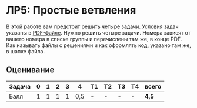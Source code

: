# ЛР5: Простые ветвления

В этой работе вам предстоит решить четыре задачи. 
Условия задач указаны в [PDF-файле](./js05if.pdf). 
Нужно решить четыре задачи. Номера зависят от 
вашего номера в списке группы и перечислены там же, 
в конце PDF. Как называть файлы с решениями и как 
оформлять код, указано там же, в шапке файла.

## Оценивание
|Задача| 0 | 1 | 2 | 3 | 4 | T1| T2| T3| T4| всего |
|------|---|---|---|---|---|---|---|---|---|-------|
|Балл  | 1 | 1 | 1 | 1 | 0,5 | - | - | - | - | **4,5** |

